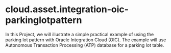 # cloud.asset.integration-oic-parkinglotpattern

In this Project, we will illustrate a simple practical example of using the parking lot pattern with Oracle Integration Cloud (OIC). 
The example will use Autonomous Transaction Processing (ATP) database for a parking lot table.

